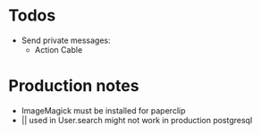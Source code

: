 # Todos
* Send private messages:
  * Action Cable

# Production notes
* ImageMagick must be installed for paperclip
* || used in User.search might not work in production postgresql
